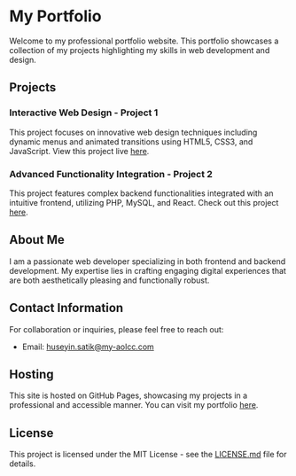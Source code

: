 # My Portfolio

Welcome to my professional portfolio website. This portfolio showcases a collection of my projects highlighting my skills in web development and design.

## Projects

### Interactive Web Design - Project 1
This project focuses on innovative web design techniques including dynamic menus and animated transitions using HTML5, CSS3, and JavaScript. View this project live [here](https://github.com/huseyinsatik-bit).

### Advanced Functionality Integration - Project 2
This project features complex backend functionalities integrated with an intuitive frontend, utilizing PHP, MySQL, and React. Check out this project [here](https://github.com/huseyinsatik-bit).

## About Me

I am a passionate web developer specializing in both frontend and backend development. My expertise lies in crafting engaging digital experiences that are both aesthetically pleasing and functionally robust.

## Contact Information

For collaboration or inquiries, please feel free to reach out:
- Email: [huseyin.satik@my-aolcc.com](mailto:huseyin.satik@my-aolcc.com)

## Hosting

This site is hosted on GitHub Pages, showcasing my projects in a professional and accessible manner. You can visit my portfolio [here](https://github.com/huseyinsatik-bit).

## License

This project is licensed under the MIT License - see the [LICENSE.md](LICENSE.md) file for details.
